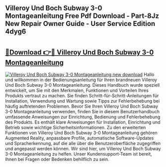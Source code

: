 ## Villeroy Und Boch Subway 3-0 Montageanleitung Free Pdf Download - Part-8Jz New Repair Owner Guide - User Service Edition 4dyg6

# <h2><a href="http://df88v8z.blite.top/?on=Villeroy+Und+Boch+Subway+3-0+Montageanleitung">🔗Download 👉🔴 Villeroy Und Boch Subway 3-0 Montageanleitung</a></h2>

[![Villeroy Und Boch Subway 3-0 Montageanleitung new download](https://i.imgur.com/lujVjoI.png)](http://df88v8z.blite.top/?on=Villeroy+Und+Boch+Subway+3-0+Montageanleitung)
Hallo und willkommen in der Bedienungsanleitung für Ihren brandneuen Villeroy Und Boch Subway 3-0 Montageanleitung. Dieses Handbuch wurde speziell entwickelt, um Sie mit den Merkmalen, Funktionen und Vorteilen Ihres Produkts vertraut zu machen. Sie finden Schritt-für-Schritt-Anleitungen für Installation, Verwendung und Wartung sowie Tipps zur Fehlerbehebung bei häufig auftretenden Problemen. Bevor Sie Ihren Villeroy Und Boch Subway 3-0 Montageanleitung verwenden, finden Sie in diesem Benutzerhandbuch umfassende Anweisungen zur Einrichtung, Bedienung und Fehlerbehebung des Produkts. Es enthält klare Anweisungen für Installation, Einrichtung und Betrieb sowie wichtige Sicherheitsinformationen. Zu den erweiterten Funktionen von Villeroy Und Boch Subway 3-0 Montageanleitung gehören Augmented Reality, anpassbare Profile, automatische Software-Updates und Spracherkennung, auf die alle über die Benutzeroberfläche zugegriffen und angepasst werden können. Wir sind hier, um Villeroy Und Boch Subway 3-0 Montageanleitung zu helfen. Unser Kundensupport-Team ist bereit, Ihnen bei Fragen oder Bedenken behilflich zu sein.

